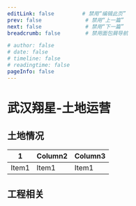 ```yaml
---
editLink: false         # 禁用“编辑此页”
prev: false              # 禁用“上一篇”
next: false              # 禁用“下一篇”
breadcrumb: false        # 禁用面包屑导航

# author: false
# date: false
# timeline: false
# readingtime: false 
pageInfo: false
---
```


# 武汉翔星-土地运营

## 土地情况

| 1  | Column2   | Column3   |
|-------------- | -------------- | -------------- |
| Item1    | Item1     | Item1     |


## 工程相关
